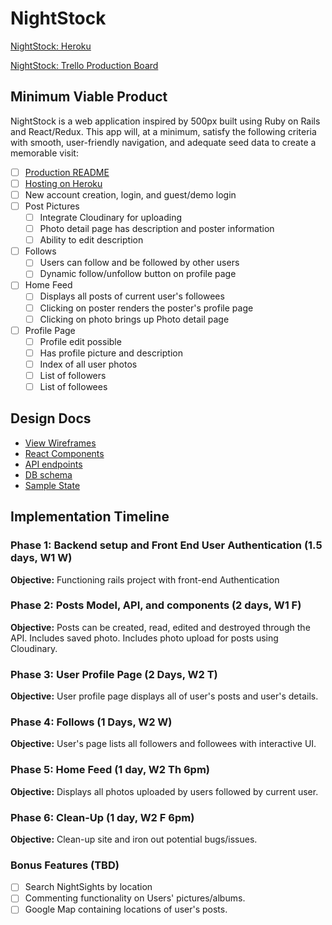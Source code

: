 # NightStock

[NightStock: Heroku][heroku]

[NightStock: Trello Production Board][trello]

[heroku]: http://www.herokuapp.com
[trello]: https://trello.com/b/3U9nmBBR/full-stack-project-nightstock

## Minimum Viable Product
NightStock is a web application inspired by 500px built using Ruby on Rails and React/Redux. This app will, at a minimum, satisfy the following criteria with smooth, user-friendly navigation, and adequate seed data to create a memorable visit:

- [ ] [Production README](docs/production_readme.md)
- [ ] [Hosting on Heroku][heroku]
- [ ] New account creation, login, and guest/demo login
- [ ] Post Pictures
  - [ ] Integrate Cloudinary for uploading
  - [ ] Photo detail page has description and poster information
  - [ ] Ability to edit description
- [ ] Follows
  - [ ] Users can follow and be followed by other users
  - [ ] Dynamic follow/unfollow button on profile page
- [ ] Home Feed
  - [ ] Displays all posts of current user's followees
  - [ ] Clicking on poster renders the poster's profile page
  - [ ] Clicking on photo brings up Photo detail page
- [ ] Profile Page
  - [ ] Profile edit possible
  - [ ] Has profile picture and description
  - [ ] Index of all user photos
  - [ ] List of followers
  - [ ] List of followees

## Design Docs
* [View Wireframes][wireframes]
* [React Components][components]
* [API endpoints][api-endpoints]
* [DB schema][schema]
* [Sample State][sample-state]

[wireframes]: docs/wireframes
[components]: docs/component-hierarchy.md
[sample-state]: docs/sample-state.md
[api-endpoints]: docs/api-endpoints.md
[schema]: docs/schema.md

## Implementation Timeline

### Phase 1: Backend setup and Front End User Authentication (1.5 days, W1 W)

**Objective:** Functioning rails project with front-end Authentication

### Phase 2: Posts Model, API, and components (2 days, W1 F)

**Objective:** Posts can be created, read, edited and destroyed through the API. Includes saved photo. Includes photo upload for posts using Cloudinary.

### Phase 3: User Profile Page (2 Days, W2 T)

**Objective:** User profile page displays all of user's posts and user's details.

### Phase 4: Follows (1 Days, W2 W)

**Objective:** User's page lists all followers and followees with interactive UI.

### Phase 5: Home Feed (1 day, W2 Th 6pm)

**Objective:** Displays all photos uploaded by users followed by current user.

### Phase 6: Clean-Up (1 day, W2 F 6pm)

**Objective:** Clean-up site and iron out potential bugs/issues.


### Bonus Features (TBD)
- [ ] Search NightSights by location
- [ ] Commenting functionality on Users' pictures/albums.
- [ ] Google Map containing locations of user's posts.
